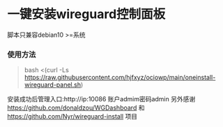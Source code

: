 # 一键安装wireguard控制面板
脚本只兼容debian10 >=系统
### 使用方法
> bash <(curl -Ls https://raw.githubusercontent.com/hjfxyz/ociowp/main/oneinstall-wireguard-panel.sh)

安装成功后管理入口:http://ip:10086 账户admim密码admin
另外感谢 https://github.com/donaldzou/WGDashboard 和 https://github.com/Nyr/wireguard-install 项目
